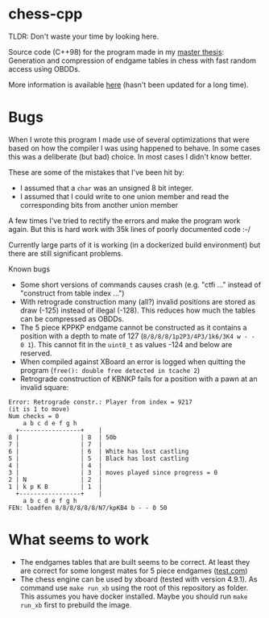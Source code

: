 # chess-cpp

TLDR: Don't waste your time by looking here.

Source code (C++98) for the program made in my [master thesis](./thesis.pdf): Generation and compression of endgame tables in chess with fast random access using OBDDs.

More information is available [here](https://jespertk.dk/master_thesis/) (hasn't been updated for a long time).

# Bugs

When I wrote this program I made use of several optimizations that were based on how the compiler I was using happened to behave.
In some cases this was a deliberate (but bad) choice. In most cases I didn't know better.

These are some of the mistakes that I've been hit by:
* I assumed that a `char` was an unsigned 8 bit integer.
* I assumed that I could write to one union member and read the corresponding bits from another union member

A few times I've tried to rectify the errors and make the program work again.
But this is hard work with 35k lines of poorly documented code :-/

Currently large parts of it is working (in a dockerized build environment) but there are still significant problems.

Known bugs
* Some short versions of commands causes crash (e.g. "ctfi ..." instead of "construct from table index ...")
* With retrograde construction many (all?) invalid positions are stored as draw (-125) instead of illegal (-128). This reduces how much the tables can be compressed as OBDDs.
* The 5 piece KPPKP endgame cannot be constructed as it contains a position with a depth to mate of 127 (`8/8/8/8/1p2P3/4P3/1k6/3K4 w - - 0 1`). This cannot fit in the `uint8_t` as values -124 and below are reserved.
* When compiled against XBoard an error is logged when quitting the program (`free(): double free detected in tcache 2`)
* Retrograde construction of KBNKP fails for a position with a pawn at an invalid square: 
```
Error: Retrograde constr.: Player from index = 9217
(it is 1 to move)
Num checks = 0
    a b c d e f g h
  +-----------------+    |
8 |                 | 8  | 50b
7 |                 | 7  |
6 |                 | 6  | White has lost castling
5 |                 | 5  | Black has lost castling
4 |                 | 4  |
3 |                 | 3  | moves played since progress = 0
2 | N               | 2  |
1 | k p K B         | 1  |
  +-----------------+    |
    a b c d e f g h
FEN: loadfen 8/8/8/8/8/8/N7/kpKB4 b - - 0 50
```


# What seems to work

* The endgames tables that are built seems to be correct. At least they are correct for some longest mates for 5 piece endgames ([test.com](src/test.com))
* The chess engine can be used by xboard (tested with version 4.9.1). As command use `make run_xb` using the root of this repository as folder. This assumes you have docker installed. Maybe you should run `make run_xb` first to prebuild the image.

